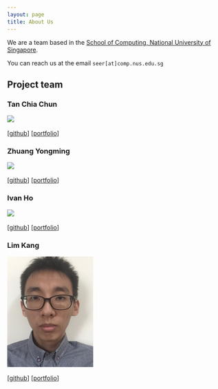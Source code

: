 ```yaml
---
layout: page
title: About Us
---
```


We are a team based in the [School of Computing, National University of Singapore](http://www.comp.nus.edu.sg).

You can reach us at the email `seer[at]comp.nus.edu.sg`

## Project team

### Tan Chia Chun

<img src="images/tanchiachun.png" width="200px">

[[github](https://github.com/tanchiachun)]
[[portfolio](team/tanchiachun.md)]

### Zhuang Yongming

<img src="images/yongming.png" width="200px">

[[github](http://github.com/yaololo)]
[[portfolio](team/yongming.md)]

### Ivan Ho

<img src="images/ivanho.png" width="200px">

[[github](http://github.com/ivanhlb)]
[[portfolio](team/ivanho.md)]

### Lim Kang

<img src="images/limkang.png" width="200px">

[[github](https://github.com/Opkko)]
[[portfolio](team/limkang.md)]
